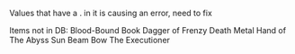 Values that have a . in it is causing an error, need to fix

Items not in DB:
Blood-Bound Book
Dagger of Frenzy
Death Metal
Hand of The Abyss
Sun Beam Bow
The Executioner
